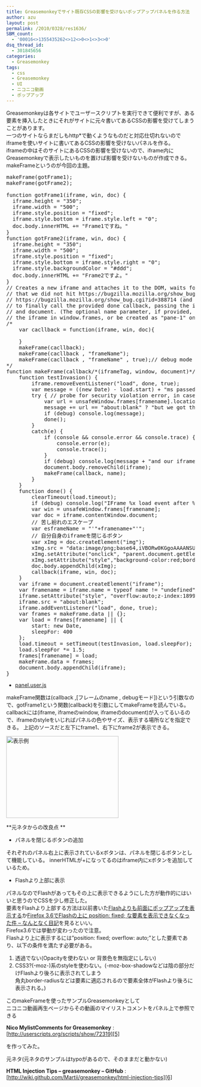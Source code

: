 ```yaml
---
title: Greasemonkeyでサイト既存CSSの影響を受けないポップアップパネルを作る方法
author: azu
layout: post
permalink: /2010/0328/res1636/
SBM_count:
  - '00016<>1355435262<>12<>0<>1<>3<>0'
dsq_thread_id:
  - 301845656
categories:
  - Greasemonkey
tags:
  - css
  - Greasemonkey
  - UI
  - ニコニコ動画
  - ポップアップ
---
```

Greasemonkeyは各サイトでユーザースクリプトを実行できて便利ですが、ある要素を挿入したときにそれがサイトに元々書いてあるCSSの影響を受けてしまうことがあります。  
一つのサイトならまだしもhttp*で動くようなものだと対応仕切れないのでiframeを使いサイトに書いてあるCSSの影響を受けないパネルを作る。  
iframeの中はそのサイトにあるCSSの影響を受けないので、iframe内にGreasemonkeyで表示したいものを置けば影響を受けないものが作成できる。  
makeFrameというのが今回の主題。

<pre class="brush:javascript;">makeFrame(gotFrame1);
makeFrame(gotFrame2);

function gotFrame1(iframe, win, doc) {
  iframe.height = "350";
  iframe.width = "500";
  iframe.style.position = "fixed";
  iframe.style.bottom = iframe.style.left = "0";
  doc.body.innerHTML += "Frame1ですね。"
}
function gotFrame2(iframe, win, doc) {
  iframe.height = "350";
  iframe.width = "500";
  iframe.style.position = "fixed";
  iframe.style.bottom = iframe.style.right = "0";
  iframe.style.backgroundColor = "#ddd";
  doc.body.innerHTML += "Frame2ですよ。"
}
// Creates a new iframe and attaches it to the DOM, waits for it to load, tests
// that we did not hit https://bugzilla.mozilla.org/show_bug.cgi?id=295813 nor
// https://bugzilla.mozilla.org/show_bug.cgi?id=388714 (and retries otherwise),
// to finally call the provided done callback, passing the iframe, its window
// and document. (The optional name parameter, if provided, will be used to name
// the iframe in window.frames, or be created as "pane-1" onwards, otherwise.)
/*
    var cacllback = function(iframe, win, doc){

    }
    makeFrame(cacllback);
    makeFrame(cacllback , "frameName");
    makeFrame(cacllback , "frameName" , true);// debug mode
*/
function makeFrame(callback/*(iframeTag, window, document)*/, name, debug) {
    function testInvasion() {
        iframe.removeEventListener("load", done, true);
        var message = ((new Date) - load.start) + "ms passed, ";
        try { // probe for security violation error, in case mozilla struck a bug
            var url = unsafeWindow.frames&#91;framename&#93;.location.href;
            message += url == "about:blank" ? "but we got the right document." : "and we incorrectly loaded " + url;
            if (debug) console.log(message);
            done();
        }
        catch(e) {
            if (console && console.error && console.trace) {
                console.error(e);
                console.trace();
            }
            if (debug) console.log(message + "and our iframe was invaded. Trying again!");
            document.body.removeChild(iframe);
            makeFrame(callback, name);
        }
    }
    function done() {
        clearTimeout(load.timeout);
        if (debug) console.log("IFrame %x load event after %d ms", framename, (new Date) - load.start);
        var win = unsafeWindow.frames&#91;framename&#93;;
        var doc = iframe.contentWindow.document;
        // 苦し紛れのエスケープ
        var esframeName = "'"+framename+"'";
        // 自分自身のiframeを閉じるボタン
        var xImg = doc.createElement("img");
        xImg.src = "data:image/png;base64,iVBORw0KGgoAAAANSUhEUgAAAA4AAAAOCAYAAAAfSC3RAAAATElEQVQoka2RSQ4AIAgD+f+jp96M0aq49AgdUiB0qZCkONQ/EBAwDOrrU7A1uZqN2hodtNwRqNdz0VOg62+jzuDUcVzkf+/I6h28UQHjW25Gob5AIAAAAABJRU5ErkJggg=="
        xImg.setAttribute("onclick", "parent.document.getElementsByName("+esframeName+")&#91;0&#93;.style.display='none';");
        xImg.setAttribute("style","background-color:red;border:3px;position:fixed;top:0px;right:0px");
        doc.body.appendChild(xImg);
        callback(iframe, win, doc);
    }
    var iframe = document.createElement("iframe");
    var framename = iframe.name = typeof name != "undefined" ? name : ("pane" + (makeFrame.id = (makeFrame.id || 0) - 1));
    iframe.setAttribute("style", "overflow:auto;z-index:18999; border:0; margin:0; padding:0;top:auto; right:auto; bottom:auto; left:auto;background-color:#fff");
    iframe.src = "about:blank";
    iframe.addEventListener("load", done, true);
    var frames = makeFrame.data || {};
    var load = frames&#91;framename&#93; || {
        start: new Date,
        sleepFor: 400
    };
    load.timeout = setTimeout(testInvasion, load.sleepFor);
    load.sleepFor *= 1.5;
    frames&#91;framename&#93; = load;
    makeFrame.data = frames;
    document.body.appendChild(iframe);
}
</pre>

*   [panel.user.js][1]

makeFrame関数は(callback ,[フレームのname , debugモード])という引数なので、gotFrame1という関数(callback)を引数にしてmakeFrameを読んでいる。 callbackには(iframe, iframeのwindow, iframeのdocument)が入ってるいるので、iframeのstyleをいじればパネルの色やサイズ、表示する場所などを指定できる。 上記のソースだと左下にframe1、右下にframe2が表示できる。

[<img class="aligncenter size-medium wp-image-1638" title="sshot-2010-03-28-1" src="http://efcl.infol/wp-content/uploads/2010/03/sshot-2010-03-28-1-300x219.png" alt="表示例" width="300" height="219" />][2]

**元ネタからの改良点 **

*   パネルを閉じるボタンの追加

それぞれのパネル右上に表示されているxボタンは、パネルを閉じるボタンとして機能している。 innerHTMLが+になってるのはiframe内にxボタンを追加しているため。

*   Flashより上部に表示

パネルなのでFlashがあってもその上に表示できるようにした方が動作的にはいいと思うのでCSSを少し修正した。  
要素をFlashより上部する方法は以前書いた[Flashよりも前面にポップアップを表示する][3]か[Firefox 3.6でFlashの上に position: fixed; な要素を表示できなくなった件 &#8211; なんとなく目記][4]を見るといい。  
Firefox3.6では挙動が変わったので注意。  
Flashより上に表示するには&#8221;position: fixed; <span class="keyword">overflow</span>: auto;&#8221;とした要素であり、以下の条件を満たす必要がある。

1.  透過でない(Opacityを使わない or 背景色を無指定にしない)
2.  CSS3?(-moz-)系のstyleを使わない。(-moz-box-shadowなどは陰の部分だけFlashより後ろに表示されてしまう  
    角丸border-radiusなどは要素に適応されるので要素全体がFlashより後ろに表示される。)

このmakeFrameを使ったサンプルGreasemonkeyとして  
ニコニコ動画再生ページからその動画のマイリストコメントをパネル上で参照できる

**Nico MylistComments for Greasemonkey**
:   [http://userscripts.org/scripts/show/72319][5]

を作ってみた。

元ネタ(元ネタのサンプルはtypoがあるので、そのままだと動かない)

**HTML Injection Tips &#8211; greasemonkey &#8211; GitHub**
:   [http://wiki.github.com/Martii/greasemonkey/html-injection-tips][6]

<div id="_mcePaste" style="position: absolute; left: -10000px; top: 0px; width: 1px; height: 1px; overflow: hidden;">
  makeFrame
</div>

 [1]: http://gist.github.com/raw/346174/e76861b73952461419eebe2335ee9c13b8344b40/panel.user.js
 [2]: http://efcl.infol/wp-content/uploads/2010/03/sshot-2010-03-28-1.png
 [3]: http://efcl.info/2008/0622/res227/
 [4]: http://d.hatena.ne.jp/gifnksm/20100129/1264797620
 [5]: http://userscripts.org/scripts/show/72319 "Nico MylistComments for Greasemonkey"
 [6]: http://wiki.github.com/Martii/greasemonkey/html-injection-tips "HTML Injection Tips - greasemonkey - GitHub"